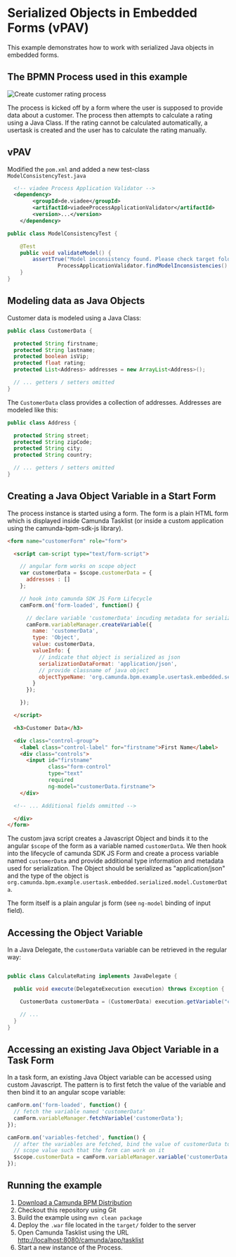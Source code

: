# Serialized Objects in Embedded Forms (vPAV)

This example demonstrates how to work with serialized Java objects in embedded forms.

## The BPMN Process used in this example

![Create customer rating process](src/main/resources/create-customer-rating.png)

The process is kicked off by a form where the user is supposed to provide data about a customer.
The process then attempts to calculate a rating using a Java Class. If the rating cannot be
calculated automatically, a usertask is created and the user has to calculate the rating manually.

## vPAV
Modified the `pom.xml` and added a new test-class `ModelConsistencyTest.java`

```xml
  <!-- viadee Process Application Validator -->
  <dependency>
  		<groupId>de.viadee</groupId>
  		<artifactId>viadeeProcessApplicationValidator</artifactId>
  		<version>...</version>
	</dependency>
```
```java
public class ModelConsistencyTest {

    @Test
    public void validateModel() {
        assertTrue("Model inconsistency found. Please check target folder for validation output",
                ProcessApplicationValidator.findModelInconsistencies().isEmpty());
    }
}
```

## Modeling data as Java Objects

Customer data is modeled using a Java Class:

```java
public class CustomerData {

  protected String firstname;
  protected String lastname;
  protected boolean isVip;
  protected float rating;
  protected List<Address> addresses = new ArrayList<Address>();

  // ... getters / setters omitted
}
```

The `CustomerData` class provides a collection of addresses. Addresses are modeled like this:

```java
public class Address {

  protected String street;
  protected String zipCode;
  protected String city;
  protected String country;

  // ... getters / setters omitted
}
```

## Creating a Java Object Variable in a Start Form

The process instance is started using a form. The form is a plain HTML form which is displayed
inside Camunda Tasklist (or inside a custom application using the camunda-bpm-sdk-js library).

```html
<form name="customerForm" role="form">

  <script cam-script type="text/form-script">

    // angular form works on scope object
    var customerData = $scope.customerData = {
      addresses : []
    };

    // hook into camunda SDK JS Form Lifecycle
    camForm.on('form-loaded', function() {

      // declare variable 'customerData' incuding metadata for serialization
      camForm.variableManager.createVariable({
        name: 'customerData',
        type: 'Object',
        value: customerData,
        valueInfo: {
          // indicate that object is serialized as json
          serializationDataFormat: 'application/json',
          // provide classname of java object
          objectTypeName: 'org.camunda.bpm.example.usertask.embedded.serialized.model.CustomerData'
        }
      });

    });

  </script>

  <h3>Customer Data</h3>

  <div class="control-group">
    <label class="control-label" for="firstname">First Name</label>
    <div class="controls">
      <input id="firstname"
             class="form-control"
             type="text"
             required 
             ng-model="customerData.firstname">
    </div>

  <!-- ... Additional fields ommitted -->

  </div>
</form>
```

The custom java script creates a Javascript Object and binds it to the angular `$scope` of the form
as a variable named `customerData`. We then hook into the lifecycle of camunda SDK JS Form and
create a process variable named `customerData` and provide additional type information and metadata
used for serialization. The Object should be serialized as "application/json" and the type of the
object is `org.camunda.bpm.example.usertask.embedded.serialized.model.CustomerData`.

The form itself is a plain angular js form (see `ng-model` binding of input field).


## Accessing the Object Variable

In a Java Delegate, the `customerData` variable can be retrieved in the regular way:

```java

public class CalculateRating implements JavaDelegate {

  public void execute(DelegateExecution execution) throws Exception {

    CustomerData customerData = (CustomerData) execution.getVariable("customerData");

    // ...
  }
}
```

## Accessing an existing Java Object Variable in a Task Form

In a task form, an existing Java Object variable can be accessed using custom Javascript. The
pattern is to first fetch the value of the variable and then bind it to an angular scope variable:


```javascript
camForm.on('form-loaded', function() {
  // fetch the variable named 'customerData'
  camForm.variableManager.fetchVariable('customerData');
});

camForm.on('variables-fetched', function() {
  // after the variables are fetched, bind the value of customerData to a angular
  // scope value such that the form can work on it
  $scope.customerData = camForm.variableManager.variable('customerData').value;
});
```

## Running the example

1. [Download a Camunda BPM Distribution](http://camunda.org/download)
2. Checkout this repository using Git
3. Build the example using `mvn clean package`
4. Deploy the `.war` file located in the `target/` folder to the server
5. Open Camunda Tasklist using the URL [http://localhost:8080/camunda/app/tasklist](http://localhost:8080/camunda/app/tasklist)
6. Start a new instance of the Process.


